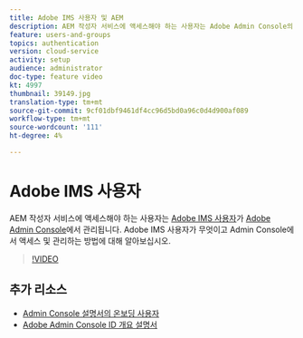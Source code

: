 ```yaml
---
title: Adobe IMS 사용자 및 AEM
description: AEM 작성자 서비스에 액세스해야 하는 사용자는 Adobe Admin Console의 Adobe IMS 사용자로 관리됩니다. Adobe IMS 사용자가 무엇이고 Admin Console에서 액세스 및 관리하는 방법에 대해 알아보십시오.
feature: users-and-groups
topics: authentication
version: cloud-service
activity: setup
audience: administrator
doc-type: feature video
kt: 4997
thumbnail: 39149.jpg
translation-type: tm+mt
source-git-commit: 9cf01dbf9461df4cc96d5bd0a96c0d4d900af089
workflow-type: tm+mt
source-wordcount: '111'
ht-degree: 4%

---
```



# Adobe IMS 사용자

AEM 작성자 서비스에 액세스해야 하는 사용자는 [Adobe IMS 사용자](https://helpx.adobe.com/kr/enterprise/using/set-up-identity.html)가 [Adobe Admin Console](https://adminconsole.adobe.com)에서 관리됩니다. Adobe IMS 사용자가 무엇이고 Admin Console에서 액세스 및 관리하는 방법에 대해 알아보십시오.

>[!VIDEO](https://video.tv.adobe.com/v/39149/?quality=12&learn=on)

## 추가 리소스

+ [Admin Console 설명서의 온보딩 사용자](https://docs.adobe.com/content/help/en/experience-manager-cloud-service/security/ims-support.html#onboarding-users-in-admin-console)
+ [Adobe Admin Console ID 개요 설명서](https://helpx.adobe.com/enterprise/using/identity.html)
